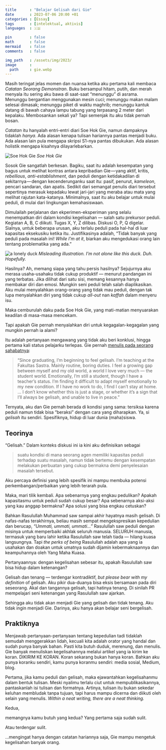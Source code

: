 ```yaml
---
title      : "Belajar Gelisah dari Gie"
date       : 2023-07-06 20:00 +01
categories : [Essay]
tags       : [intelektual, aktivis]
languages  : 🇮🇩

pin        : false
math       : false
mermaid    : false
comments   : false

img_path   : /assets/img/2023/
image      :
  path     : gie.webp
---
```


Masih teringat jelas momen dan nuansa ketika aku pertama kali membaca *Catatan Seorang Demonstran*. Buku bersampul hitam, putih, dan merah menyala itu sering aku bawa di saat-saat “menunggu” di asrama. Menunggu bergantian menggunakan mesin cuci; menunggu makan malam selesai dimasak; menunggu piket di waktu maghrib; menunggu kantuk datang di bawah cahaya lampu tabung yang terpasang 2 meter dari kepalaku. Membosankan sekali ya? Tapi semenjak itu aku tidak pernah bosan.

*Catatan* itu hanyalah entri-entri diari Soe Hok Gie, namun dampaknya tidaklah *hanya*. Ada alasan kenapa tulisan hariannya pantas menjadi buku. Ada alasan lain pula mengapa skripsi S1-nya pantas dibukukan. Ada alasan holistik mengapa kisahnya dilayarlebarkan.

![Soe Hok Gie](gie.webp)
_Soe Hok Gie_

Sosok Gie sangatlah berkesan. Bagiku, saat itu adalah kesempatan yang bagus untuk melihat kontras antara kepribadian Gie — yang aktif, kritis, *rebellious*, *anti-establishment*, dan peduli dengan ketidakadilan di sekitarnya — dengan kecenderunganku saat itu: pasif, penurut, *kameleon*, pencari sandaran, dan apatis. Sedikit dari semangat penulis diari tersebut sepertinya merasuk kepadaku lewat jari-jari yang meraba atau mata yang melihat rajutan kata-katanya. Minimalnya, saat itu aku belajar untuk mulai peduli, di mulai dari lingkungan kemahasiswaan.

Dimulailah perjalanan dan ekperimen-eksperiman yang selalu menempatkan diri dalam kondisi kegelisahan — salah satu prekursor peduli. Kegiatan A, B, C diikuti. Tugas X, Y, Z dilibas. Diskusi O, P, Q digelar. Sialnya, untuk beberapa urusan, aku terlalu peduli pada hal-hal di luar kapasitas eksekusiku ketika itu. Justifikasinya adalah, “Tidak banyak yang peduli pada masalah ini! *While I’m at it*, biarkan aku mengedukasi orang lain tentang problematika yang ada.”

![a lonely duck](duck.jpg)
_Misleading illustration. I’m not alone like this duck. Duh. Hopefully._

Hasilnya? Ah, memang siapa yang tahu persis hasilnya? Sejujurnya aku merasa usaha-usahaku tidak cukup produktif — menurut pandangan ini yang terbatas. Jika dilihat dari satu sisi, memang kesannya hanya membakar diri dan emosi. Mungkin seni peduli telah salah diaplikasikan. Aku mulai menyalahkan orang-orang yang tidak mau peduli, dengan tak lupa menyalahkan diri yang tidak cukup *all-out* nan *kaffah* dalam menyeru isu.

Maka cemburulah daku pada Soe Hok Gie, yang mati-matian menyuarakan keadilan di masa-masa mencekam.

Tapi apakah Gie pernah menyalahkan diri untuk kegagalan-kegagalan yang mungkin pernah ia alami?

Itu adalah pertanyaan mengawang yang tidak aku beri konklusi, hingga pertama kali status pelajarku terlepas. Gie pernah [menulis pada seorang sahabatnya](https://ecommons.cornell.edu/handle/1813/53483):

> “Since graduating, I’m beginning to feel gelisah. I’m teaching at the Fakultas Sastra. Mainly routine, boring duties. I feel a growing gap between myself and my old world, a world I love very much — the student world. Emotionally, I’m still a student, though I have a teacher’s status. I’m finding it difficult to adapt myself emotionally to my new condition. If I have no work to do, I find I can’t stay at home. … I don’t know whether this is just a stage, or whether it’s a sign that I’ll always be gelisah, and unable to live in peace.”

Ternyata, aku dan Gie pernah berada di kondisi yang sama: tersiksa karena peduli namun tidak bisa “beraksi” dengan cara yang diharapkan. Ya, si *gelisah* itu sendiri. Spesifiknya, hidup di luar dunia (maha)siswa.

## Teorinya
“Gelisah.” Dalam konteks diskusi ini ia kini aku definisikan sebagai

> suatu kondisi di mana seorang agen memiliki kapasitas peduli terhadap suatu masalah, namun tidak bertemu dengan kesempatan melakukan perbuatan yang cukup bermakna demi penyelesaian masalah tersebut.

Aku percaya definisi yang lebih spesifik ini mampu membuka potensi perkembangan/perbaikan yang lebih terarah pula.

Maka, mari tilik kembali. Apa sebenarnya yang engkau pedulikan? Apakah kapasitasmu untuk peduli sudah cukup besar? Apa sebenarnya aksi-aksi yang kau anggap bermakna? Apa solusi yang bisa engkau cetuskan?

Bahkan Rasulullah Muhammad saw sampai akhir hayatnya masih gelisah. Di nafas-nafas terakhirnya, beliau masih sempat mengekspresikan kepedulian dan berucap, *“Ummati, ummati, ummati…”* Rasulullah saw peduli dengan misinya untuk memperbaiki akhlak seluruh manusia. SELURUH manusia, termasuk yang baru lahir ketika Rasulullah saw telah tiada — hilang kuasa langsungnya. Tapi *the perks of being* Rasulullah adalah apa yang ia usahakan dan doakan untuk umatnya sudah dijamin kebermaknaannya dan keampuhannya oleh Yang Maha Kuasa.

Pertanyaannya: dengan kegelisahan sebesar itu, apakah Rasulullah saw bisa hidup dalam ketenangan?

Gelisah dan tenang — terdengar kontradiktif, *but please bear with my definition* of gelisah. Aku pikir dua-duanya bisa eksis bersamaan pada diri seseorang. Akal dan tangannya gelisah, tapi hatinya tenang. Di sinilah PR mempelajari seni ketenangan yang Rasulullah saw ajarkan.

Sehingga aku tidak akan menjadi Gie yang gelisah dan tidak tenang. Aku tidak ingin menjadi Gie. Darinya, aku hanya akan belajar seni bergelisah.

## Praktiknya
Menjawab pertanyaan-pertanyaan tentang kepedulian tadi tidaklah semudah menggerakkan lidah, kecuali kita adalah orator yang handal dan sudah punya banyak bahan. Pasti kita butuh duduk, merenung, dan menulis. Gie banyak menuliskan kegelisahannya melalui artikel yang ia kirim ke koran. DIKIRIM KE KORAN. Koran sekarang bukan hanya koran. Bahkan aku punya koranku sendiri, kamu punya koranmu sendiri: media sosial, Medium, blog.

Pertama, jika kamu peduli dan gelisah, maka ejawantahkan kegelisahanmu dalam bentuk tulisan. Meski nyalimu terlalu ciut untuk mempublikasikannya, pantaskanlah isi tulisan dan formatnya. Artinya, tulisan itu bukan sekedar keluhan membludak tanpa tujuan, tapi harus mampu dicerna dan diikuti oleh selain yang menulis. *Within a neat writing, there are a neat thinking.*

Kedua,

memangnya kamu butuh yang kedua? Yang pertama saja sudah sulit.

Atau terdengar sulit.

…mengingat hanya dengan catatan hariannya saja, Gie mampu mengetuk kegelisahan banyak orang.